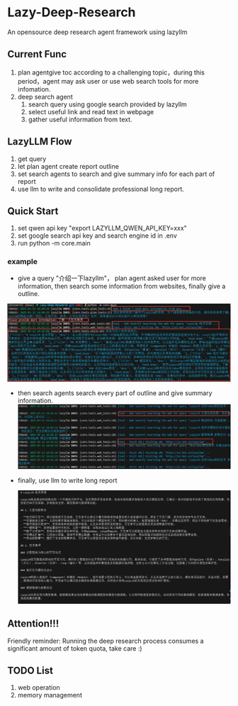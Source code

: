 # Lazy-Deep-Research

An opensource deep research agent framework using lazyllm

## Current Func

1. plan agentgive toc according to a challenging topic，during this period，agent may ask user or use web search tools for more infomation.
2. deep search agent
   1. search query using google search provided by lazyllm
   2. select useful link and read text in webpage
   3. gather useful information from text.

## LazyLLM Flow

1. get query
2. let plan agent create report outline
3. set search agents to search and give summary info for each part of report
4. use llm to write and consolidate professional long report.

## Quick Start

1. set qwen api key "export LAZYLLM_QWEN_API_KEY=xxx"
2. set google search api key and search engine id in .env
3. run python -m core.main

### example

- give a query "介绍一下lazyllm"， plan agent asked user for more information, then search some information from websites, finally give a outline.

![1741762831849](images/README/1741762831849.png)

- then search agents search every part of outline and give summary information.![1741762918270](images/README/1741762918270.png)
- finally, use llm to write long report

  ![1741763032873](images/README/1741763032873.png)

## Attention!!!
Friendly reminder: Running the deep research process consumes a significant amount of token quota, take care :)

## TODO List

1. web operation
2. memory management

